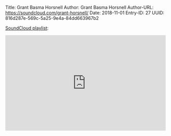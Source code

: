 Title: Grant Basma Horsnell
Author: Grant Basma Horsnell
Author-URL: https://soundcloud.com/grant-horsnell/
Date: 2018-11-01
Entry-ID: 27
UUID: 816d287e-569c-5a25-9e4a-84dd663967b2

[SoundCloud playlist](https://soundcloud.com/grant-horsnell/sets/novembeat-2018):

<iframe width="100%" height="300" scrolling="no" frameborder="no" allow="autoplay" src="https://w.soundcloud.com/player/?url=https%3A//api.soundcloud.com/playlists/638283285&color=%23ff5500&auto_play=false&hide_related=false&show_comments=true&show_user=true&show_reposts=false&show_teaser=true&visual=true"></iframe>
